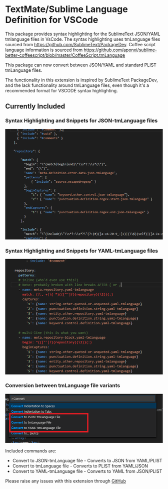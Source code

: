 # TextMate/Sublime Language Definition for VSCode

This package provides syntax highlighting for the SublimeText JSON/YAML tmlanguage files in VsCode. The syntax highlighting uses 
tmLanguage files sourced from https://github.com/SublimeText/PackageDev. Coffee script language information is sourced from https://github.com/aponxi/sublime-better-coffeescript/blob/master/CoffeeScript.tmLanguage

 
 This package can now convert between JSON/YAML and standard PLIST tmLanguage files.
 
The functionality in this extension is inspired by SublimeText PackageDev, and the lack functionality around tmLanguage files, even though
it's a recommended format for VSCODE syntax highlighting.

## Currently Included

### Syntax Highlighting and Snippets for JSON-tmLanguage files
![JSON-tmLanguage](/images/json_sample.png)

### Syntax Highlighting and Snippets for YAML-tmLanguage files
![YAML-tmLanguage](/images/yaml_sample.png)

### Conversion between tmLanguage file variants
![Available Commands](/images/commands_sample.png)

Included commands are:
- Convert to JSON-tmLanguage file - Converts to JSON from YAML/PLIST
- Convert to tmLanguage file - Converts to PLIST from YAML/JSON
- Convert to YAML-tmLanguage file - Converts to YAML from JSON/PLIST

Please raise any issues with this extension through [GitHub](https://github.com/Togusa09/vscode-tmlanguage/issues)
